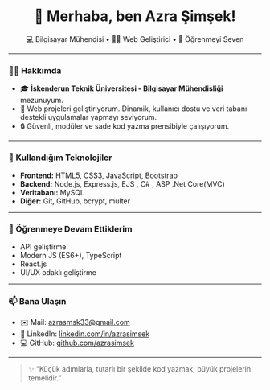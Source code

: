 <h1 align="center">👋 Merhaba, ben Azra Şimşek!</h1>

<p align="center">
  💻 Bilgisayar Mühendisi • 👩‍💻 Web Geliştirici • 🌱 Öğrenmeyi Seven
</p>

---

### 🧑‍💻 Hakkımda

- 🎓 **İskenderun Teknik Üniversitesi - Bilgisayar Mühendisliği** mezunuyum.  
- 🌟 Web projeleri geliştiriyorum. Dinamik, kullanıcı dostu ve veri tabanı destekli uygulamalar yapmayı seviyorum.  
- 🔒 Güvenli, modüler ve sade kod yazma prensibiyle çalışıyorum.

---

### 🚀 Kullandığım Teknolojiler

- **Frontend:** HTML5, CSS3, JavaScript, Bootstrap  
- **Backend:** Node.js, Express.js, EJS , C# , ASP .Net Core(MVC) 
- **Veritabanı:** MySQL  
- **Diğer:** Git, GitHub, bcrypt, multer

---

### 🧠 Öğrenmeye Devam Ettiklerim

- API geliştirme  
- Modern JS (ES6+), TypeScript
- React.js
- UI/UX odaklı geliştirme

---

### 📫 Bana Ulaşın

- ✉️ Mail: azrasmsk33@gmail.com 
- 💼 LinkedIn: [linkedin.com/in/azrasimsek](https://linkedin.com/in/azrasimsek)  
- 💻 GitHub: [github.com/azrasimsek](https://github.com/azrasimsek)

---

> ✨ “Küçük adımlarla, tutarlı bir şekilde kod yazmak; büyük projelerin temelidir.”
